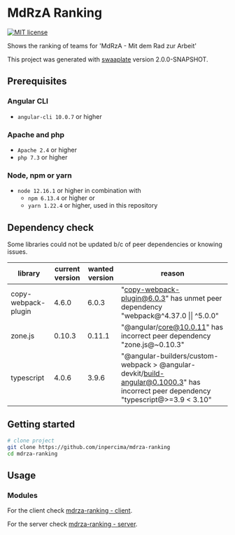 # MdRzA Ranking

[![MIT license](https://img.shields.io/badge/license-MIT-blue.svg)](./LICENSE.md)

Shows the ranking of teams for 'MdRzA - Mit dem Rad zur Arbeit'

This project was generated with [swaaplate](https://github.com/inpercima/swaaplate) version 2.0.0-SNAPSHOT.

## Prerequisites

### Angular CLI

* `angular-cli 10.0.7` or higher

### Apache and php

* `Apache 2.4` or higher
* `php 7.3` or higher

### Node, npm or yarn

* `node 12.16.1` or higher in combination with
  * `npm 6.13.4` or higher or
  * `yarn 1.22.4` or higher, used in this repository

## Dependency check

Some libraries could not be updated b/c of peer dependencies or knowing issues.

| library    | current version | wanted version | reason |
| ---------- | --------------- | -------------- | ------ |
| copy-webpack-plugin | 4.6.0 | 6.0.3 | "copy-webpack-plugin@6.0.3" has unmet peer dependency "webpack@^4.37.0 \|\| ^5.0.0" |
| zone.js | 0.10.3 | 0.11.1 | "@angular/core@10.0.11" has incorrect peer dependency "zone.js@~0.10.3" |
| typescript | 4.0.6 | 3.9.6 | "@angular-builders/custom-webpack > @angular-devkit/build-angular@0.1000.3" has incorrect peer dependency "typescript@>=3.9 < 3.10" |

## Getting started

```bash
# clone project
git clone https://github.com/inpercima/mdrza-ranking
cd mdrza-ranking
```

## Usage

### Modules

For the client check [mdrza-ranking - client](./client).

For the server check [mdrza-ranking - server](./server).
